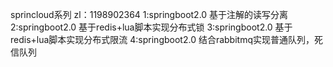 sprincloud系列
zl：1198902364
1:springboot2.0 基于注解的读写分离
2:springboot2.0 基于redis+lua脚本实现分布式锁
3:springboot2.0 基于redis+lua脚本实现分布式限流
4:springboot2.0 结合rabbitmq实现普通队列，死信队列